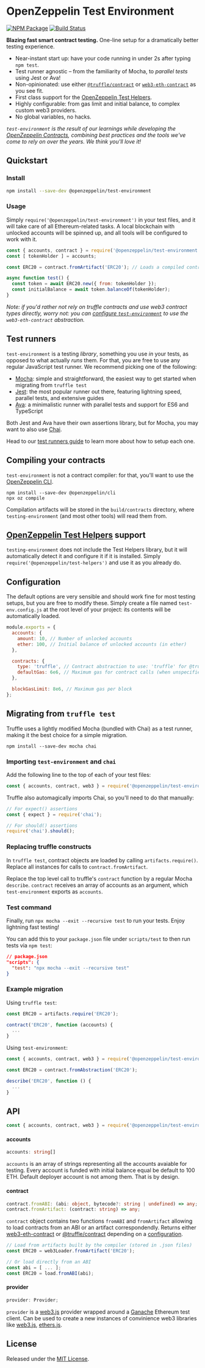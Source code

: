 # OpenZeppelin Test Environment

[![NPM Package](https://img.shields.io/npm/v/@openzeppelin/test-env.svg)](https://www.npmjs.org/package/@openzeppelin/test-env)
[![Build Status](https://circleci.com/gh/OpenZeppelin/openzeppelin-test-env.svg?style=shield)](https://circleci.com/gh/OpenZeppelin/openzeppelin-test-env)

**Blazing fast smart contract testing.** One-line setup for a dramatically better testing experience.

- Near-instant start up: have your code running in under 2s after typing `npm test`.
- Test runner agnostic – from the familiarity of Mocha, to _parallel tests_ using Jest or Ava!
- Non-opinionated: use either [`@truffle/contract`](https://www.npmjs.com/package/@truffle/contract) or [`web3-eth-contract`](https://web3js.readthedocs.io/en/v1.2.0/web3-eth-contract.html) as you see fit.
- First class support for the [OpenZeppelin Test Helpers](https://github.com/OpenZeppelin/openzeppelin-test-helpers).
- Highly configurable: from gas limit and initial balance, to complex custom web3 providers.
- No global variables, no hacks.

_`test-environment` is the result of our learnings while developing the [OpenZeppelin Contracts](https://github.com/OpenZeppelin/openzeppelin-contracts), combining best practices and the tools we've come to rely on over the years. We think you'll love it!_

## Quickstart

### Install

```bash
npm install --save-dev @openzeppelin/test-environment
```

### Usage

Simply `require('@openzeppelin/test-environment')` in your test files, and it will take care of all Ethereum-related tasks. A local blockchain with unlocked accounts will be spinned up, and all tools will be configured to work with it.

```javascript
const { accounts, contract } = require('@openzeppelin/test-environment');
const [ tokenHolder ] = accounts;

const ERC20 = contract.fromArtifact('ERC20'); // Loads a compiled contract

async function test() {
  const token = await ERC20.new({ from: tokenHolder });
  const initialBalance = await token.balanceOf(tokenHolder);
}
```

_Note: if you'd rather not rely on truffle contracts and use web3 contract types directly, worry not: you can [configure `test-environment`](#configuration) to use the `web3-eth-contract` abstraction._

## Test runners

`test-environment` is a testing _library_, something you use _in_ your tests, as opposed to what actually _runs_ them. For that, you are free to use any regular JavaScript test runner. We recommend picking one of the following:
 * [Mocha](https://mochajs.org/): simple and straightforward, the easiest way to get started when migrating from `truffle test`
 * [Jest](https://jestjs.io/): the most popular runner out there, featuring lightning speed, parallel tests, and extensive guides
 * [Ava](https://www.npmjs.com/package/ava/): a minimalistic runner with parallel tests and support for ES6 and TypeScript

Both Jest and Ava have their own assertions library, but for Mocha, you may want to also use [Chai](https://www.chaijs.com).

Head to our [test runners guide](docs/test-runners) to learn more about how to setup each one.

## Compiling your contracts

`test-environment` is not a contract compiler: for that, you'll want to use the [OpenZeppelin CLI](https://docs.openzeppelin.com/sdk/2.5/).

```
npm install --save-dev @openzeppelin/cli
npx oz compile
```

Compilation artifacts will be stored in the `build/contracts` directory, where `testing-environment` (and most other tools) will read them from.

## [OpenZeppelin Test Helpers](https://github.com/OpenZeppelin/openzeppelin-test-helpers) support

`testing-environment` does not include the Test Helpers library, but it will automatically detect it and configure it if it is installed. Simply `require('@openzeppelin/test-helpers')` and use it as you already do.

## Configuration

The default options are very sensible and should work fine for most testing setups, but you are free to modify these. Simply create a file named `test-env.config.js` at the root level of your project: its contents will be automatically loaded.

```javascript
module.exports = {
  accounts: {
    amount: 10, // Number of unlocked accounts
    ether: 100, // Initial balance of unlocked accounts (in ether)
  },

  contracts: {
    type: 'truffle', // Contract abstraction to use: 'truffle' for @truffle/contract or 'web3' for web3-eth-contract
    defaultGas: 6e6, // Maximum gas for contract calls (when unspecified)
  },

  blockGasLimit: 8e6, // Maximum gas per block
};
```

## Migrating from `truffle test`

Truffle uses a lightly modified Mocha (bundled with Chai) as a test runner, making it the best choice for a simple migration.

```
npm install --save-dev mocha chai
```

### Importing `test-environment` and `chai`

Add the following line to the top of each of your test files:

```javascript
const { accounts, contract, web3 } = require('@openzeppelin/test-environment');
```

Truffle also automagically imports Chai, so you'll need to do that manually:

```javascript
// For expect() assertions
const { expect } = require('chai');

// For should() assertions
require('chai').should();
```

### Replacing truffle constructs

In `truffle test`, contract objects are loaded by calling `artifacts.require()`. Replace all instances for calls to `contract.fromArtifact`.

Replace the top level call to truffle's `contract` function by a regular Mocha `describe`. `contract` receives an array of accounts as an argument, which `test-environment` exports as `accounts`.

### Test command

Finally, run `npx mocha --exit --recursive test` to run your tests. Enjoy lightning fast testing!

You can add this to your `package.json` file under `scripts/test` to then run tests via `npm test`:

```json
// package.json
"scripts": {
  "test": "npx mocha --exit --recursive test"
}
```

### Example migration

Using `truffle test`:

```javascript
const ERC20 = artifacts.require('ERC20');

contract('ERC20', function (accounts) {
  ...
}
```

Using `test-environment`:

```javascript
const { accounts, contract, web3 } = require('@openzeppelin/test-environment');

const ERC20 = contract.fromAbstraction('ERC20');

describe('ERC20', function () {
  ...
}
```

## API

```javascript
const { accounts, contract, web3 } = require('@openzeppelin/test-environment');
```

#### accounts

```typescript
accounts: string[]
```

`accounts` is an array of strings representing all the accounts avaiable for testing. Every account is funded with initial balance equal be default to 100 ETH. Default deployer account is not among them. That is by design.

#### contract

```typescript
contract.fromABI: (abi: object, bytecode?: string | undefined) => any;
contract.fromArtifact: (contract: string) => any;
```

`contract` object contains two functions `fromABI` and `fromArtifact` allowing to load contracts from an ABI or an artifact correspondendly. Returns either [web3-eth-contract](https://web3js.readthedocs.io/en/v1.2.0/web3-eth-contract.html) or [@truffle/contract](https://web3js.readthedocs.io/en/v1.2.0/web3-eth-contract.html) depending on a [configuration](#config).

```javascript
// Load from artifacts built by the compiler (stored in .json files)
const ERC20 = web3Loader.fromArtifact('ERC20');

// Or load directly from an ABI
const abi = [ ... ];
const ERC20 = load.fromABI(abi);
```

#### provider

```typescript
provider: Provider;
```

`provider` is a [web3.js](https://github.com/ethereum/web3.js/) provider wrapped around a [Ganache](https://github.com/trufflesuite/ganache-core) Ethereum test client. Can be used to create a new instances of convinience web3 libraries like [web3.js](<[web3.js](https://github.com/ethereum/web3.js/)>), [ethers.js](https://github.com/ethers-io/ethers.js/).

## License

Released under the [MIT License](LICENSE).

